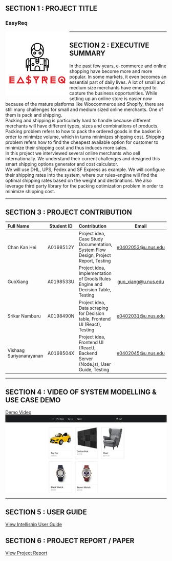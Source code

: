 ## SECTION 1 : PROJECT TITLE
### EasyReq

<p align="center"> <img src="https://raw.githubusercontent.com/vishaag/EasyReq/master/easyreq.jpeg" width="200" height="200"
     style="float: left; margin-right: 0px; " ></p>


---
## SECTION 2 : EXECUTIVE SUMMARY
In the past few years, e-commerce and online shopping have become more and more popular. In some markets, it even becomes an essential part of daily lives. A lot of small and medium size merchants have emerged to capture the business opportunities. While setting up an online store is easier now because of the mature platforms like Woocommerce and Shopify, there are still many challenges for small and medium sized online merchants. One of them is pack and shipping.<br>
Packing and shipping is particularly hard to handle because different merchants will have different types, sizes and combinations of products. Packing problem refers to how to pack the ordered goods in the basket in order to minimize volume, which in turns minimizes shipping cost. Shipping problem refers how to find the cheapest available option for customer to minimize their shipping cost and thus induces more sales.<br>
In this project we interviewed several online merchants who sell internationally. We understand their current challenges and designed this smart shipping options generator and cost calculator.<br>
We will use DHL, UPS, Fedex and SF Express as example. We will configure their shipping rates into the system, where our rules-engine will find the optimal shipping rates based on the weight and destinations. We also leverage third party library for the packing optimization problem in order to minimize shipping cost.

---
## SECTION 3 : PROJECT CONTRIBUTION

| Full Name | Student ID | Contribution | Email |
| :------------ |:---------------:|:------------ |:---------------:| 
| Chan Kan Hei | A0198512Y | Project idea, Case Study Documentation, System Flow Design, Project Report, Testing | e0402053@u.nus.edu |
| GuoXiang | A0198533U | Project idea, Implementation of Drools Rules Engine and Decision Table, Testing | guo_xiang@u.nus.edu |
| Srikar Namburu | A0198490N |Project idea, Data scraping for Decision table, Frontend UI (React), Testing | e0402031@u.nus.edu |
| Vishaag Suriyanarayanan | A0198504X | Project idea, Frontend UI (React), Backend Server (Node.js), User Guide, Testing | e0402045@u.nus.edu |


---
## SECTION 4 : VIDEO OF SYSTEM MODELLING & USE CASE DEMO
[Demo Video](https://youtu.be/DLyNaq7eSQc)
[![Demo Video](https://github.com/vishaag/intelliship/blob/master/Miscelleneous/Capture.PNG)](https://youtu.be/DLyNaq7eSQc)

---
## SECTION 5 : USER GUIDE

[View Intelliship User Guide](https://github.com/vishaag/intelliship/blob/master/User%20Guide/IntellishipUserGuide.pdf)

## SECTION 6 : PROJECT REPORT / PAPER

[View Project Report](https://github.com/vishaag/intelliship/blob/master/Project%20Report/Project%20Report.pdf)

 

